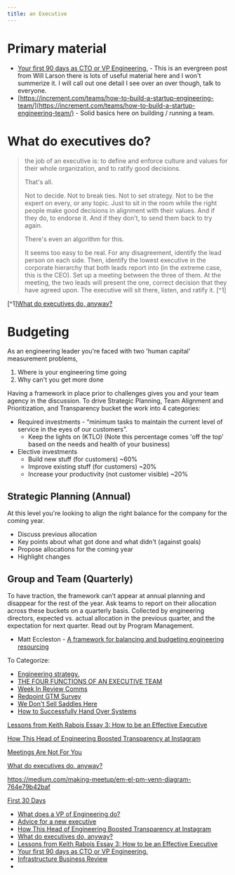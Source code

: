 ```yaml
---
title: an Executive
---
```


# Primary material

- [Your first 90 days as CTO or VP Engineering.](https://lethain.com/first-ninety-days-cto-vpe/) - This is an evergreen post from Will Larson there is lots of useful material here and I won't summerize it. I will call out one detail I see over an over though, talk to everyone. 
- [https://increment.com/teams/how-to-build-a-startup-engineering-team/](https://increment.com/teams/how-to-build-a-startup-engineering-team/) - Solid basics here on building / running a team.


# What do executives do?

> the job of an executive is: to define and enforce culture and values for their whole organization, and to ratify good decisions.
>
> That's all.
>
> Not to decide. Not to break ties. Not to set strategy. Not to be the expert on every, or any topic. Just to sit in the room while the right people make good decisions in alignment with their values. And if they do, to endorse it. And if they don't, to send them back to try again.
>
> There's even an algorithm for this.
>
> It seems too easy to be real. For any disagreement, identify the lead person on each side. Then, identify the lowest executive in the corporate hierarchy that both leads report into (in the extreme case, this is the CEO). Set up a meeting between the three of them. At the meeting, the two leads will present the one, correct decision that they have agreed upon. The executive will sit there, listen, and ratify it. [^1]

[^1][What do executives do, anyway?](https://apenwarr.ca/log/20190926)

# Budgeting 

As an engineering leader you're faced with two 'human capital' measurement problems,
 1. Where is your engineering time going
 2. Why can't you get more done

Having a framework in place prior to challenges gives you and your team agency in the discussion. To drive Strategic Planning, Team Alignment and Prioritization, and Transparency bucket the work into 4 categories:
- Required investments - “minimum tasks to maintain the current level of service in the eyes of our customers”. 
    - Keep the lights on (KTLO) (Note this percentage comes 'off the top' based on the needs and health of your business)
- Elective investments
    - Build new stuff (for customers) ~60% 
    - Improve existing stuff (for customers) ~20%
    - Increase your productivity (not customer visible) ~20%

## Strategic Planning (Annual)

At this level you're looking to align the right balance for the company for the coming year. 
- Discuss previous allocation
- Key points about what got done and what didn't (against goals)
- Propose allocations for the coming year
- Highlight changes

## Group and Team (Quarterly)

To have traction, the framework can’t appear at annual planning and disappear for the rest of the year. Ask teams to report on their allocation across these buckets on a quarterly basis. Collected by engineering directors, expected vs. actual allocation in the previous quarter, and the expectation for next quarter. Read out by Program Management.

- Matt Eccleston - [A framework for balancing and budgeting engineering resourcing](https://medium.com/engineering-operations/a-framework-for-balancing-and-budgeting-engineering-resourcing-d0cce0e6911c)



To Categorize:
- [Engineering strategy.](https://lethain.com/engineering-strategy/)
- [THE FOUR FUNCTIONS OF AN EXECUTIVE TEAM](https://www.palomamedina.com/blog/execteamfunctions)
- [Week In Review Comms](https://larahogan.me/blog/week-in-review/)
- [Redpoint GTM Survey](https://docs.google.com/presentation/d/e/2PACX-1vTUqJyPtn3dQKP8YlmCwiSXgKNyCAe2qfAfkfh2R68rXCC_lhLlzhtJPQQjOCUP-fvPqAozCx1IoUTs/pub?delayms=3000&loop=false&start=false&slide=id.p)
- [We Don't Sell Saddles Here](https://medium.com/@stewart/we-dont-sell-saddles-here-4c59524d650d)
- [How to Successfully Hand Over Systems](https://developers.soundcloud.com/blog/how-to-successfully-hand-over-systems)

[Lessons from Keith Rabois Essay 3: How to be an Effective Executive](http://delian.io/lessons-3)

[How This Head of Engineering Boosted Transparency at Instagram](https://review.firstround.com/how-this-head-of-engineering-boosted-transparency-at-instagram)

[Meetings Are Not For You](https://randsinrepose.com/archives/meetings-are-not-for-you/)

[What do executives do, anyway?](https://apenwarr.ca/log/20190926)


https://medium.com/making-meetup/em-el-pm-venn-diagram-764e79b42baf

[First 30 Days](http://larahogan.github.io/blog/first-30-days-new-role/)

- [What does a VP of Engineering do?](https://medium.com/@dandemeyere/what-does-a-vp-of-engineering-do-75da2086f74d)
- [Advice for a new executive](https://larahogan.me/blog/advice-for-new-executive/)
- [How This Head of Engineering Boosted Transparency at Instagram](https://review.firstround.com/how-this-head-of-engineering-boosted-transparency-at-instagram)
- [What do executives do, anyway?](https://apenwarr.ca/log/20190926)
- [Lessons from Keith Rabois Essay 3: How to be an Effective Executive](https://delian.io/lessons-3)
- [Your first 90 days as CTO or VP Engineering.](https://lethain.com/first-ninety-days-cto-vpe/)
- [Infrastructure Business Review](https://docs.google.com/document/d/13rWR6dHKoAXZc-F5I152ZW8jeZdFdRCBvdHoBnsKYfs/edit)
- []()
